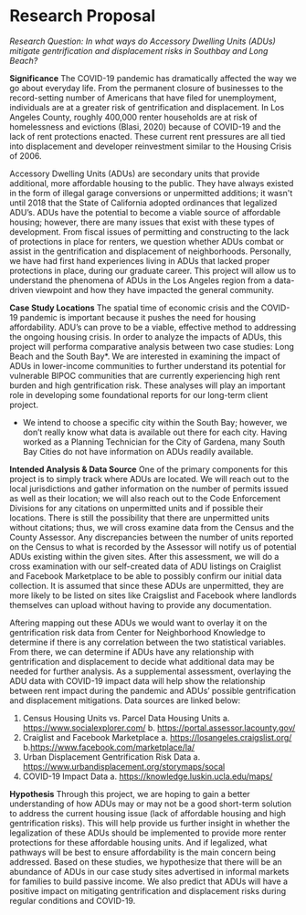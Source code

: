 # Research Proposal
*Research Question: In what ways do Accessory Dwelling Units (ADUs) mitigate gentrification and displacement risks in Southbay and Long Beach?*
 
**Significance**
The COVID-19 pandemic has dramatically affected the way we go about everyday life. From the permanent closure of businesses to the record-setting number of Americans that have filed for unemployment, individuals are at a greater risk of gentrification and displacement. In Los Angeles County, roughly 400,000 renter households are at risk of homelessness and evictions (Blasi, 2020) because of COVID-19 and the lack of rent protections enacted. These current rent pressures are all tied into displacement and developer reinvestment similar to the Housing Crisis of 2006. 

Accessory Dwelling Units (ADUs) are secondary units that provide additional, more affordable housing to the public. They have always existed in the form of illegal garage conversions or unpermitted additions; it wasn't until 2018 that the State of California adopted ordinances that legalized ADU’s. ADUs have the potential to become a viable source of affordable housing; however, there are many issues that exist with these types of development. From fiscal issues of permitting and constructing to the lack of protections in place for renters, we question whether ADUs combat or assist in the gentrification and displacement of neighborhoods. Personally, we have had first hand experiences living in ADUs that lacked proper protections in place, during our graduate career. This project will allow us to understand the phenomena of ADUs in the Los Angeles region from a data-driven viewpoint and how they have impacted the general community. 

**Case Study Locations**
The spatial time of economic crisis and the COVID-19 pandemic is important because it pushes the need for housing affordability. ADU’s can prove to be a viable, effective method to addressing the ongoing housing crisis. In order to analyze the impacts of ADUs, this project will performa comparative analysis between two case studies: Long Beach and the South Bay*. We are interested in examining the impact of ADUs in lower-income communities to further understand its potential for vulnerable BIPOC communities that are currently experiencing high rent burden and high gentrification risk. These analyses will play an important role in developing some foundational reports for our long-term client project.
 
* We intend to choose a specific city within the South Bay; however, we don’t really know what data is available out there for each city. Having worked as a Planning Technician for the City of Gardena, many South Bay Cities do not have information on ADUs readily available. 

**Intended Analysis & Data Source**
One of the primary components for this project is to simply track where ADUs are located. We will reach out to the local jurisdictions and gather information on the number of permits issued as well as their location; we will also reach out to the Code Enforcement Divisions for any citations on unpermitted units and if possible their locations. There is still the possibility that there are unpermitted units without citations; thus, we will cross examine data from the Census and the County Assessor. Any discrepancies between the number of units reported on the Census to what is recorded by the Assessor will notify us of potential ADUs existing within the given sites.  After this assessment, we will do a cross examination with our self-created data of ADU listings on Craiglist and Facebook Marketplace to be able to possibly confirm our initial data collection. It is assumed that since these ADUs are unpermitted, they are more likely to be listed on sites like Craigslist and Facebook where landlords themselves can upload without having to provide any documentation.

Aftering mapping out these ADUs we would want to overlay it on the gentrification risk data from Center for Neighborhood Knowledge to determine if there is any correlation between the two statistical variables. From there, we can determine if ADUs have any relationship with gentrification and displacement to decide what additional data may be needed for further analysis. As a supplemental assessment, overlaying the ADU data with COVID-19 impact data will help show the relationship between rent impact during the pandemic and ADUs’ possible gentrification and displacement mitigations. Data sources are linked below:

1. Census Housing Units vs. Parcel Data Housing Units
    a. https://www.socialexplorer.com/ 
    b. https://portal.assessor.lacounty.gov/
2. Craiglist and Facebook Marketplace
    a. https://losangeles.craigslist.org/ 
    b.https://www.facebook.com/marketplace/la/ 
3. Urban Displacement Gentrification Risk Data
    a. https://www.urbandisplacement.org/storymaps/socal 
4. COVID-19 Impact Data
    a. https://knowledge.luskin.ucla.edu/maps/ 

**Hypothesis**
Through this project, we are hoping to gain a better understanding of how ADUs may or may not be a good short-term solution to address the current housing issue (lack of affordable housing and high gentrification risks). This will help provide us further insight in whether the legalization of these ADUs should be implemented to provide more renter protections for these affordable housing units. And if legalized, what pathways will be best to ensure affordability is the main concern being addressed. Based on these studies, we hypothesize that there will be an abundance of ADUs in our case study sites advertised in informal markets for families to build passive income. We also predict that ADUs will have a positive impact on mitigating gentrification and displacement risks during regular conditions and COVID-19.
